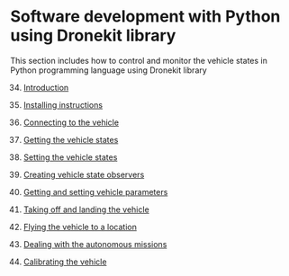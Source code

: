 # Software development with Python using Dronekit library

This section includes how to control and monitor the vehicle states in Python programming language using Dronekit library

34. [Introduction]()

35. [Installing instructions](installing-dronekit.md)

36. [Connecting to the vehicle]()

37. [Getting the vehicle states]()

38. [Setting the vehicle states]()

39. [Creating vehicle state observers]()

40. [Getting and setting vehicle parameters]()

41. [Taking off and landing the vehicle]()

42. [Flying the vehicle to a location]()

43. [Dealing with the autonomous missions]()

44. [Calibrating the vehicle]()
